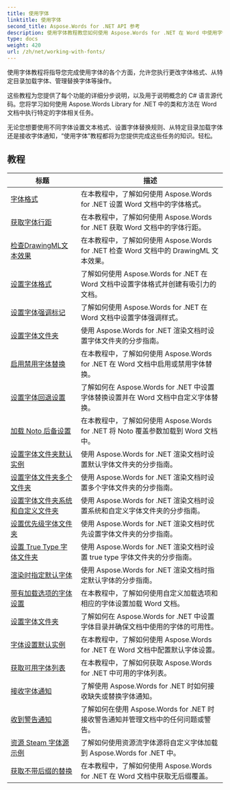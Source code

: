 ```yaml
---
title: 使用字体
linktitle: 使用字体
second_title: Aspose.Words for .NET API 参考
description: 使用字体教程教您如何使用 Aspose.Words for .NET 在 Word 中使用字体。格式化、替换、通知等等。
type: docs
weight: 420
url: /zh/net/working-with-fonts/
---
```


使用字体教程将指导您完成使用字体的各个方面，允许您执行更改字体格式、从特定目录加载字体、管理替换字体等操作。

这些教程为您提供了每个功能的详细分步说明，以及用于说明概念的 C# 语言源代码。您将学习如何使用 Aspose.Words Library for .NET 中的类和方法在 Word 文档中执行特定的字体相关任务。

无论您想要使用不同字体设置文本格式、设置字体替换规则、从特定目录加载字体还是接收字体通知，“使用字体”教程都将为您提供完成这些任务的知识。轻松。

 ## 教程
| 标题 | 描述 |
| --- | --- |
| [字体格式](./font-formatting/) | 在本教程中，了解如何使用 Aspose.Words for .NET 设置 Word 文档中的字体格式。 |
| [获取字体行距](./get-font-line-spacing/) | 在本教程中，了解如何使用 Aspose.Words for .NET 获取 Word 文档中的字体行距。 |
| [检查DrawingML文本效果](./check-drawingml-text-effect/) | 在本教程中，了解如何使用 Aspose.Words for .NET 检查 Word 文档中的 DrawingML 文本效果。 |
| [设置字体格式](./set-font-formatting/) | 了解如何使用 Aspose.Words for .NET 在 Word 文档中设置字体格式并创建有吸引力的文档。 |
| [设置字体强调标记](./set-font-emphasis-mark/) | 了解如何使用 Aspose.Words for .NET 在 Word 文档中设置字体强调样式。 |
| [设置字体文件夹](./set-fonts-folders/) | 使用 Aspose.Words for .NET 渲染文档时设置字体文件夹的分步指南。 |
| [启用禁用字体替换](./enable-disable-font-substitution/) | 在本教程中，了解如何使用 Aspose.Words for .NET 在 Word 文档中启用或禁用字体替换。 |
| [设置字体回退设置](./set-font-fallback-settings/) | 了解如何在 Aspose.Words for .NET 中设置字体替换设置并在 Word 文档中自定义字体替换。 |
| [加载 Noto 后备设置](./load-noto-fallback-settings/) | 在本教程中，了解如何使用 Aspose.Words for .NET 将 Noto 覆盖参数加载到 Word 文档中。 |
| [设置字体文件夹默认实例](./set-fonts-folders-default-instance/) | 使用 Aspose.Words for .NET 渲染文档时设置默认字体文件夹的分步指南。 |
| [设置字体文件夹多个文件夹](./set-fonts-folders-multiple-folders/) | 使用 Aspose.Words for .NET 渲染文档时设置多个字体文件夹的分步指南。 |
| [设置字体文件夹系统和自定义文件夹](./set-fonts-folders-system-and-custom-folder/) | 使用 Aspose.Words for .NET 渲染文档时设置系统和自定义字体文件夹的分步指南。 |
| [设置优先级字体文件夹](./set-fonts-folders-with-priority/) | 使用 Aspose.Words for .NET 渲染文档时优先设置字体文件夹的分步指南。 |
| [设置 True Type 字体文件夹](./set-true-type-fonts-folder/) | 使用 Aspose.Words for .NET 渲染文档时设置 true type 字体文件夹的分步指南。 |
| [渲染时指定默认字体](./specify-default-font-when-rendering/) | 使用 Aspose.Words for .NET 渲染文档时指定默认字体的分步指南。 |
| [带有加载选项的字体设置](./font-settings-with-load-options/) | 在本教程中，了解如何使用自定义加载选项和相应的字体设置加载 Word 文档。|
| [设置字体文件夹](./set-fonts-folder/) | 了解如何在 Aspose.Words for .NET 中设置字体目录并确保文档中使用的字体的可用性。 |
| [字体设置默认实例](./font-settings-default-instance/) | 在本教程中，了解如何使用 Aspose.Words for .NET 在 Word 文档中配置默认字体设置。 |
| [获取可用字体列表](./get-list-of-available-fonts/) | 在本教程中，了解如何获取 Aspose.Words for .NET 中可用的字体列表。 |
| [接收字体通知](./receive-notifications-of-fonts/) | 了解使用 Aspose.Words for .NET 时如何接收缺失或替换字体通知。 |
| [收到警告通知](./receive-warning-notification/) | 了解如何在使用 Aspose.Words for .NET 时接收警告通知并管理文档中的任何问题或警告。 |
| [资源 Steam 字体源示例](./resource-steam-font-source-example/) | 了解如何使用资源流字体源将自定义字体加载到 Aspose.Words for .NET 中。 |
| [获取不带后缀的替换](./get-substitution-without-suffixes/) | 在本教程中，了解如何使用 Aspose.Words for .NET 在 Word 文档中获取无后缀覆盖。 |